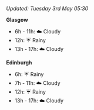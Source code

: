 *Updated: Tuesday 3rd May 05:30*

**Glasgow**

* 6h - 11h: :cloud: Cloudy
* 12h: :umbrella: Rainy
* 13h - 17h: :cloud: Cloudy

**Edinburgh**

* 6h: :umbrella: Rainy
* 7h - 11h: :cloud: Cloudy
* 12h: :umbrella: Rainy
* 13h - 17h: :cloud: Cloudy
